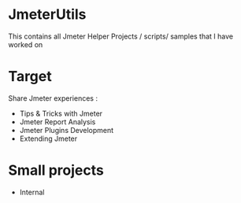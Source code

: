 # JmeterUtils
This contains all Jmeter Helper Projects / scripts/ samples that I have worked on

# Target 

Share Jmeter experiences : 

 - Tips & Tricks with Jmeter 
 - Jmeter Report Analysis
 - Jmeter Plugins Development
 - Extending Jmeter  
 
 # Small projects 
 - Internal 
 
  
 
